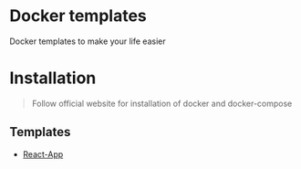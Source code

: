 # Docker templates

Docker templates to make your life easier

# Installation

> Follow official website for installation of docker and docker-compose

## Templates

- [React-App](https://github.com/TanmayPatil105/docker-files/tree/main/react-app)
